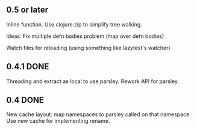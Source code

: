 0.5 or later
---
Inline function.
Use clojure.zip to simplify tree walking.


Ideas:
Fix multiple defn bodies problem (map over defn bodies)

Watch files for reloading (using something like lazytest's watcher)

0.4.1 DONE
---

Threading and extract as local to use parsley. Rework API for parsley.


0.4 DONE
---

New cache layout: map namespaces to parsley called on that namespace.
Use new cache for implementing rename.
